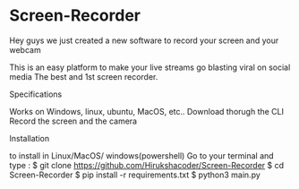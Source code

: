 # Screen-Recorder
Hey guys we just created a new software to record your screen and your webcam

This is an easy platform to make your live streams go blasting viral on social media
The best and 1st screen recorder.

Specifications

Works on Windows, linux, ubuntu, MacOS, etc..
Download thorugh the CLI 
Record the screen and the camera

Installation

to install in Linux/MacOS/ windows(powershell)
Go to your terminal and type :
                           $ git clone https://github.com/Hirukshacoder/Screen-Recorder
                           $ cd Screen-Recorder
                           $ pip install -r requirements.txt
                           $ python3 main.py
                        
